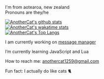 I'm from aotearoa, new zealand  
Pronouns are they/he

[![AnotherCat's github stats](https://github-readme-stats.vercel.app/api?username=AnotherCat&count_private=true&show_icons=true&theme=dark)](https://github.com/AnotherCat)  
[![AnotherCat's wakatime stats](https://github-readme-stats.vercel.app/api/wakatime?username=AnotherCat&theme=dark)](https://wakatime.com/@AnotherCat)  
[![AnotherCat's Top Langs](https://github-readme-stats.vercel.app/api/top-langs/?username=AnotherCat&theme=dark)](https://github.com/AnotherCat)  

I am currently working on [message manager](https://github.com/message-manager-discord/bot)

I’m currently learning JavaScript and Lua

How to reach me: anothercat1259@gmail.com

Fun fact: I actually do like cats 🐈
<!--
**AnotherCat/AnotherCat** is a ✨ _special_ ✨ repository because its `README.md` (this file) appears on your GitHub profile.

Here are some ideas to get you started:

- 🔭 I’m currently working on ...
- 🌱 
- 👯 I’m looking to collaborate on ...
- 🤔 I’m looking for help with ...
- 💬 Ask me about ...
- 📫 How to reach me: ...
- 😄 Pronouns: ...
- ⚡ Fun fact: ...
-->
